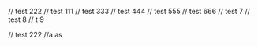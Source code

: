 // test 222
// test 111
// test 333
// test 444
// test 555
// test 666
// test 7
// test 8
// t 9

// test 222
//a
as

